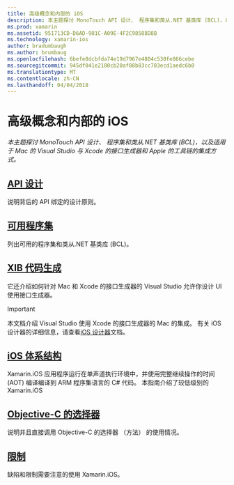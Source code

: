 ```yaml
---
title: 高级概念和内部的 iOS
description: 本主题探讨 MonoTouch API 设计、 程序集和类从.NET 基类库 (BCL)，以及适用于 Mac 的 Visual Studio 与 Xcode 的接口生成器和 Apple 的工具链的集成方式。
ms.prod: xamarin
ms.assetid: 951713CD-D6AD-981C-A09E-4F2C98588D8B
ms.technology: xamarin-ios
author: bradumbaugh
ms.author: brumbaug
ms.openlocfilehash: 6befe8dcbfda74e19d7967e4804c530fe866cebe
ms.sourcegitcommit: 945df041e2180cb20af08b83cc703ecd1aedc6b0
ms.translationtype: MT
ms.contentlocale: zh-CN
ms.lasthandoff: 04/04/2018
---
```

# <a name="ios-advanced-concepts-and-internals"></a>高级概念和内部的 iOS

_本主题探讨 MonoTouch API 设计、 程序集和类从.NET 基类库 (BCL)，以及适用于 Mac 的 Visual Studio 与 Xcode 的接口生成器和 Apple 的工具链的集成方式。_




##  <a name="api-designiosinternalsapi-designindexmd"></a>[API 设计](~/ios/internals/api-design/index.md)

说明背后的 API 绑定的设计原则。




##  <a name="available-assembliescross-platforminternalsavailable-assembliesmd"></a>[可用程序集](~/cross-platform/internals/available-assemblies.md)

列出可用的程序集和类从.NET 基类库 (BCL)。




##  <a name="xib-code-generationiosinternalsxib-code-generationmd"></a>[XIB 代码生成](~/ios/internals/xib-code-generation.md)

它还介绍如何针对 Mac 和 Xcode 的接口生成器的 Visual Studio 允许你设计 UI 使用接口生成器。

> [!IMPORTANT]
> 本文档介绍 Visual Studio 使用 Xcode 的接口生成器的 Mac 的集成。 有关 iOS 设计器的详细信息，请查看[iOS 设计器](~/ios/user-interface/designer/index.md)文档。



##  <a name="ios-architectureiosinternalsarchitecturemd"></a>[iOS 体系结构](~/ios/internals/architecture.md)

Xamarin.iOS 应用程序运行在单声道执行环境中，并使用完整继续操作的时间 (AOT) 编译编译到 ARM 程序集语言的 C# 代码。 本指南介绍了较低级别的 Xamarin.iOS

##  <a name="objective-c-selectorsiosinternalsobjective-c-selectorsmd"></a>[Objective-C 的选择器](~/ios/internals/objective-c-selectors.md)

说明并且直接调用 Objective-C 的选择器 （方法） 的使用情况。


##  <a name="limitationslimitationsmd"></a>[限制](limitations.md)

缺陷和限制需要注意的使用 Xamarin.iOS。